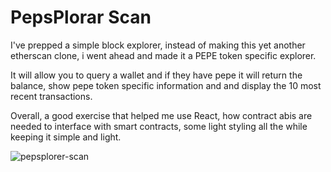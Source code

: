 # PepsPlorar Scan

I've prepped a simple block explorer, instead of making this yet another etherscan clone, i went ahead and made it a PEPE token specific explorer. 

It will allow you to query a wallet and if they have pepe it will return the balance, show pepe token specific information and and display the 10 most recent transactions.

Overall, a good exercise that helped me use React, how contract abis are needed to interface with smart contracts, some light styling all the while keeping it simple and light.

![pepsplorer-scan](https://github.com/abweb3/BlockExplorer-Project/assets/107774845/1bb29795-65e7-4774-9dbe-eb4a4ed99551)
